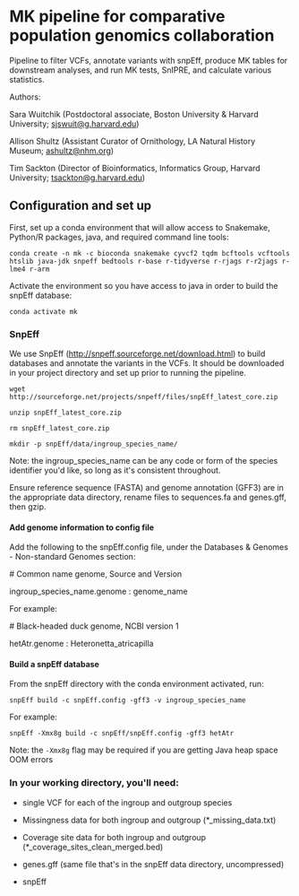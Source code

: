 # MK pipeline for comparative population genomics collaboration 

Pipeline to filter VCFs, annotate variants with snpEff, produce MK tables for downstream analyses, and run MK tests, SnIPRE, and calculate various statistics.

Authors: 


Sara Wuitchik (Postdoctoral associate, Boston University & Harvard University; sjswuit@g.harvard.edu)  

Allison Shultz (Assistant Curator of Ornithology, LA Natural History Museum; ashultz@nhm.org)

Tim Sackton (Director of Bioinformatics, Informatics Group, Harvard University; tsackton@g.harvard.edu)

## Configuration and set up

First, set up a conda environment that will allow access to Snakemake, Python/R packages, java, and required command line tools:

```conda create -n mk -c bioconda snakemake cyvcf2 tqdm bcftools vcftools htslib java-jdk snpeff bedtools r-base r-tidyverse r-rjags r-r2jags r-lme4 r-arm```  

Activate the environment so you have access to java in order to build the snpEff database:

```conda activate mk```

### SnpEff

We use SnpEff (http://snpeff.sourceforge.net/download.html) to build databases and annotate the variants in the VCFs. It should be downloaded in your project directory and set up prior to running the pipeline.

```wget http://sourceforge.net/projects/snpeff/files/snpEff_latest_core.zip```

```unzip snpEff_latest_core.zip```

```rm snpEff_latest_core.zip``` 

```mkdir -p snpEff/data/ingroup_species_name/```  

Note: the ingroup_species_name can be any code or form of the species identifier you'd like, so long as it's consistent throughout.  

Ensure reference sequence (FASTA) and genome annotation (GFF3) are in the appropriate data directory, rename files to sequences.fa and genes.gff, then gzip.

#### Add genome information to config file

Add the following to the snpEff.config file, under the Databases & Genomes - Non-standard Genomes section:

\# Common name genome, Source and Version

ingroup_species_name.genome : genome_name

For example: 

\# Black-headed duck genome, NCBI version 1

hetAtr.genome : Heteronetta_atricapilla


#### Build a snpEff database

From the snpEff directory with the conda environment activated, run: 

```snpEff build -c snpEff.config -gff3 -v ingroup_species_name```  

For example:  

```snpEff -Xmx8g build -c snpEff/snpEff.config -gff3 hetAtr```  

Note: the ```-Xmx8g``` flag may be required if you are getting Java heap space OOM errors  

### In your working directory, you'll need: 

- single VCF for each of the ingroup and outgroup species  

- Missingness data for both ingroup and outgroup (\*_missing_data.txt)

- Coverage site data for both ingroup and outgroup (\*_coverage_sites_clean_merged.bed)

- genes.gff (same file that's in the snpEff data directory, uncompressed)  

- snpEff
